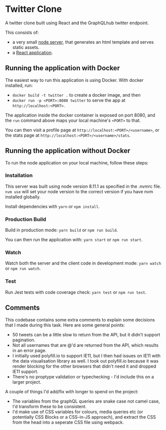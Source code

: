 # Twitter Clone

A twitter clone built using React and the GraphQLhub twitter endpoint.

This consists of:

-   a very small [node server](/src/server), that generates an html template and serves static assets.
-   a [React application](/src/app).

## Running the application with Docker

The easiest way to run this application is using Docker. With docker installed, run:

-   `docker build -t twitter .` to create a docker image, and then
-   `docker run -p <PORT>:8080 twitter` to serve the app at `http://localhost:<PORT>`.

The application inside the docker container is exposed on port 8080, and the `run` command above maps your local machine's `<PORT>` to that.

You can then visit a profile page at `http://localhost:<PORT>/<username>`, or the stats page at `http://localhost:<PORT>/<username>/stats`.

## Running the application without Docker

To run the node application on your local machine, follow these steps:

### Installation

This server was built using node version 8.11.1 as specified in the .nvmrc file. `nvm use` will set your node version to the correct version if you have nvm installed globally.

Install dependencies with `yarn` or `npm install`.

### Production Build

Build in production mode:
`yarn build` or `npm run build`.

You can then run the application with:
`yarn start` or `npm run start`.

### Watch

Watch both the server and the client code in development mode:
`yarn watch` or `npm run watch`.

### Test

Run Jest tests with code coverage check:
`yarn test` or `npm run test`.

## Comments

This codebase contains some extra comments to explain some decisions that I made during this task. Here are some general points:

-   50 tweets can be a little slow to return from the API, but it didn't support pagination.
-   Not all usernames that are @'d are returned from the API, which results in an error page.
-   I initially used polyfill.io to support IE11, but I then had issues on IE11 with the data visualisation library as well. I took out polyfill.io because it was render blocking for the other browsers that didn't need it and dropped IE11 support.
-   There's no proptype validation or typechecking - I'd include this on a larger project.

A couple of things I'd add/fix with longer to spend on the project:

-   The variables from the graphQL queries are snake case not camel case, I'd transform these to be consistent.
-   I'd make use of CSS variables for colours, media queries etc (or potentially CSS Blocks or a CSS-in-JS approach), and extract the CSS from the head into a seperate CSS file using webpack.

